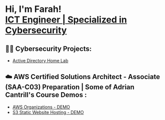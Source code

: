 <h1>Hi, I'm Farah! <br/><a href="https://www.linkedin.com/in/farah-jedidi-a423101b4/">ICT Engineer | Specialized in Cybersecurity</a></h1>

<h2>👨‍💻 Cybersecurity Projects:</h2>


  - [Active Directory Home Lab](https://github.com/farahjedidi/ActiveDirectoryLab)


<h2>☁️ AWS Certified Solutions Architect - Associate (SAA-C03) Preparation | Some of Adrian Cantrill's Course Demos :</h2>


  - [AWS Organizations - DEMO ](https://github.com/farahjedidi/AWSOrganizations)
  - [S3 Static Website Hosting - DEMO ](https://github.com/farahjedidi/Creating-a-static-website-with-S3)

